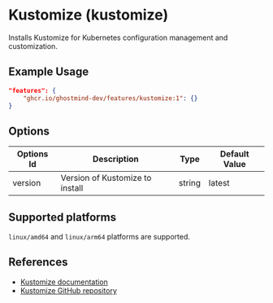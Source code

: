 # Kustomize (kustomize)

Installs Kustomize for Kubernetes configuration management and customization.

## Example Usage

```json
"features": {
    "ghcr.io/ghostmind-dev/features/kustomize:1": {}
}
```

## Options

| Options Id | Description                     | Type   | Default Value |
| ---------- | ------------------------------- | ------ | ------------- |
| version    | Version of Kustomize to install | string | latest        |

## Supported platforms

`linux/amd64` and `linux/arm64` platforms are supported.

## References

- [Kustomize documentation](https://kustomize.io/)
- [Kustomize GitHub repository](https://github.com/kubernetes-sigs/kustomize)
